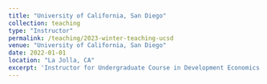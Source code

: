 ```yaml
---
title: "University of California, San Diego"
collection: teaching
type: "Instructor"
permalink: /teaching/2023-winter-teaching-ucsd
venue: "University of California, San Diego"
date: 2022-01-01
location: "La Jolla, CA"
excerpt: 'Instructor for Undergraduate Course in Development Economics for Winter Quarter 2023'
---
```




